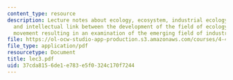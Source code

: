 ```yaml
---
content_type: resource
description: Lecture notes about ecology, ecosystem, industrial ecology, and the historical
  and intellectual link between the development of the field of ecology and the environmental
  movement resulting in an examination of the emerging field of industrial ecology.
file: https://ol-ocw-studio-app-production.s3.amazonaws.com/courses/4-406-ecologies-of-construction-spring-2007/37cda8156de1e783e5f0324c170f7244_lec3.pdf
file_type: application/pdf
resourcetype: Document
title: lec3.pdf
uid: 37cda815-6de1-e783-e5f0-324c170f7244
---
```

